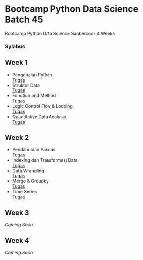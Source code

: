 # Bootcamp Python Data Science Batch 45
 Bootcamp Python Data Science Sanbercode 4 Weeks

 ### Sylabus

 ## Week 1

 - Pengenalan Python<br>
    [Tugas](./week%201/Tugas%20Hari%201.ipynb)<br>
 - Struktur Data<br>
    [Tugas](./week%201/Tugas%20Hari%202.ipynb)<br>
 - Function and Method<br>
    [Tugas](./week%201/Tugas%20Hari%203.ipynb)<br>
 - Logic Control Flow & Looping<br>
    [Tugas](./week%201/Tugas%20Hari%204.ipynb)<br>
 - Quantitative Data Analysis<br>
    [Tugas](./week%201/tugas_hari_5_2.ipynb)<br>


 ## Week 2

 - Pendahuluan Pandas<br>
    [Tugas](./week%202/Tugas%20Hari%201%20Pekan%202.ipynb)<br>
 - Indexing dan Transformasi Data<br>
    [Tugas](./week%202/Tugas%20Hari%202%20Pekan%202.ipynb)<br>
 - Data Wrangling<br>
    [Tugas](./week%202/Tugas%20Hari%203%20Pekan%202.ipynb)<br>
 - Merge & Groupby<br>
    [Tugas](./week%202/Tugas%20Hari%204%20Pekan%202.ipynb)<br>
 - Time Series<br>
    [Tugas](./week%202/Tugas%20Hari%205%20Pekan%202.ipynb)<br>


 ## Week 3<br>
 *Coming Soon*

 ## Week 4<br>
 *Coming Soon*

